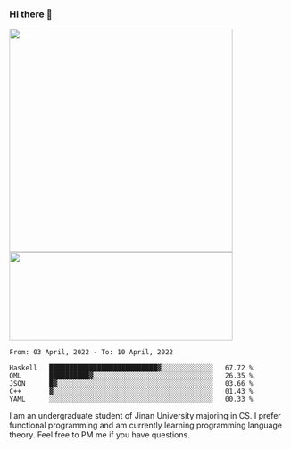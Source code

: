 ### Hi there 👋

<!--
**pe200012/pe200012** is a ✨ _special_ ✨ repository because its `README.md` (this file) appears on your GitHub profile.

Here are some ideas to get you started:

- 🔭 I’m currently working on ...
- 🌱 I’m currently learning ...
- 👯 I’m looking to collaborate on ...
- 🤔 I’m looking for help with ...
- 💬 Ask me about ...
- 📫 How to reach me: ...
- 😄 Pronouns: ...
- ⚡ Fun fact: ...
-->
<p>
    <img width="400em" src="https://github-readme-stats.vercel.app/api?username=pe200012&show_icons=true&icon_color=f44336&title_color=757de8">
    <img width="400em" height="159em" src="https://github-readme-stats.vercel.app/api/top-langs/?username=pe200012&hide=html,cmake,css&title_color=757de8&layout=compact">
</p>

<!--START_SECTION:waka-->
```text
From: 03 April, 2022 - To: 10 April, 2022

Haskell   ███████████████████████████▓░░░░░░░░░░░░░   67.72 % 
QML       ██████████▓░░░░░░░░░░░░░░░░░░░░░░░░░░░░░░   26.35 % 
JSON      █▓░░░░░░░░░░░░░░░░░░░░░░░░░░░░░░░░░░░░░░░   03.66 % 
C++       ▓░░░░░░░░░░░░░░░░░░░░░░░░░░░░░░░░░░░░░░░░   01.43 % 
YAML      ░░░░░░░░░░░░░░░░░░░░░░░░░░░░░░░░░░░░░░░░░   00.33 % 
```
<!--END_SECTION:waka-->

I am an undergraduate student of Jinan University majoring in CS. I prefer functional programming and am currently learning programming language theory. Feel free to PM me if you have questions.
